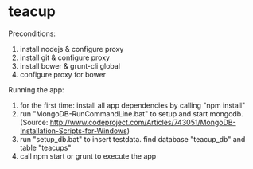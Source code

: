 teacup
======

Preconditions: 

1) install nodejs & configure proxy
2) install git & configure proxy
3) install bower & grunt-cli global
4) configure proxy for bower

Running the app:

1) for the first time: install all app dependencies by calling "npm install"
2) run "MongoDB-RunCommandLine.bat" to setup and start mongodb.
   (Source: http://www.codeproject.com/Articles/743051/MongoDB-Installation-Scripts-for-Windows)
3) run "setup_db.bat" to insert testdata.
   find database "teacup_db" and table "teacups" 
4) call npm start or grunt to execute the app